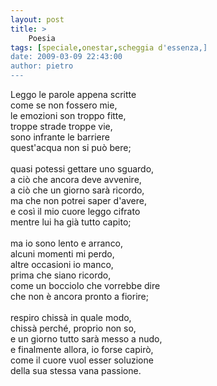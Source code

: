 ```yaml
---
layout: post
title: >
    Poesia
tags: [speciale,onestar,scheggia d'essenza,]
date: 2009-03-09 22:43:00
author: pietro
---
```

Leggo le parole appena scritte<br/>come se non fossero mie,<br/>le emozioni son troppo fitte,<br/>troppe strade troppe vie,<br/>sono infrante le barriere<br/>quest'acqua non si può bere;<br/><br/>quasi potessi gettare uno sguardo,<br/>a ciò che ancora deve avvenire,<br/>a ciò che un giorno sarà ricordo,<br/>ma che non potrei saper d'avere,<br/>e così il mio cuore leggo cifrato<br/>mentre lui ha già tutto capito;<br/><br/>ma io sono lento e arranco,<br/>alcuni momenti mi perdo,<br/>altre occasioni io manco,<br/>prima che siano ricordo,<br/>come un bocciolo che vorrebbe dire<br/>che non è ancora pronto a fiorire;<br/><br/>respiro chissà in quale modo,<br/>chissà perché, proprio non so,<br/>e un giorno tutto sarà messo a nudo,<br/>e finalmente allora, io forse capirò,<br/>come il cuore vuol esser soluzione<br/>della sua stessa vana passione.
